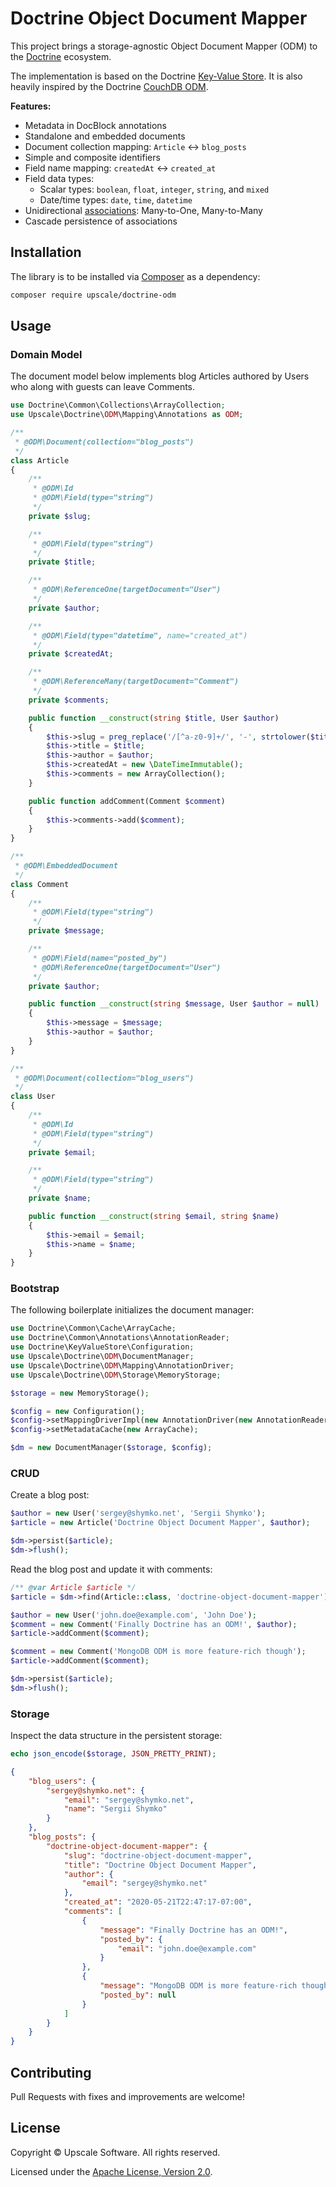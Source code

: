 Doctrine Object Document Mapper
===============================

This project brings a storage-agnostic Object Document Mapper (ODM) to the [Doctrine](https://github.com/doctrine) ecosystem.

The implementation is based on the Doctrine [Key-Value Store](https://github.com/doctrine/KeyValueStore).
It is also heavily inspired by the Doctrine [CouchDB ODM](https://github.com/doctrine/couchdb-odm).


**Features:**
- Metadata in DocBlock annotations
- Standalone and embedded documents
- Document collection mapping: `Article` <-> `blog_posts`
- Simple and composite identifiers
- Field name mapping: `createdAt` <-> `created_at`
- Field data types:
  - Scalar types: `boolean`, `float`, `integer`, `string`, and `mixed` 
  - Date/time types: `date`, `time`, `datetime`
- Unidirectional [associations](https://www.doctrine-project.org/projects/doctrine-orm/en/2.7/reference/unitofwork-associations.html): Many-to-One, Many-to-Many
- Cascade persistence of associations

## Installation

The library is to be installed via [Composer](https://getcomposer.org/) as a dependency:
```bash
composer require upscale/doctrine-odm
```

## Usage

### Domain Model

The document model below implements blog Articles authored by Users who along with guests can leave Comments.

```php
use Doctrine\Common\Collections\ArrayCollection;
use Upscale\Doctrine\ODM\Mapping\Annotations as ODM;

/**
 * @ODM\Document(collection="blog_posts")
 */
class Article
{
    /**
     * @ODM\Id
     * @ODM\Field(type="string")
     */
    private $slug;

    /**
     * @ODM\Field(type="string")
     */
    private $title;

    /**
     * @ODM\ReferenceOne(targetDocument="User")
     */
    private $author;

    /**
     * @ODM\Field(type="datetime", name="created_at")
     */
    private $createdAt;

    /**
     * @ODM\ReferenceMany(targetDocument="Comment")
     */
    private $comments;

    public function __construct(string $title, User $author)
    {
        $this->slug = preg_replace('/[^a-z0-9]+/', '-', strtolower($title));
        $this->title = $title;
        $this->author = $author;
        $this->createdAt = new \DateTimeImmutable();
        $this->comments = new ArrayCollection();
    }

    public function addComment(Comment $comment)
    {
        $this->comments->add($comment);
    }
}

/**
 * @ODM\EmbeddedDocument
 */
class Comment
{
    /**
     * @ODM\Field(type="string")
     */
    private $message;

    /**
     * @ODM\Field(name="posted_by")
     * @ODM\ReferenceOne(targetDocument="User")
     */
    private $author;

    public function __construct(string $message, User $author = null)
    {
        $this->message = $message;
        $this->author = $author;
    }
}

/**
 * @ODM\Document(collection="blog_users")
 */
class User
{
    /**
     * @ODM\Id
     * @ODM\Field(type="string")
     */
    private $email;

    /**
     * @ODM\Field(type="string")
     */
    private $name;

    public function __construct(string $email, string $name)
    {
        $this->email = $email;
        $this->name = $name;
    }
}
```

### Bootstrap

The following boilerplate initializes the document manager:
```php
use Doctrine\Common\Cache\ArrayCache;
use Doctrine\Common\Annotations\AnnotationReader;
use Doctrine\KeyValueStore\Configuration;
use Upscale\Doctrine\ODM\DocumentManager;
use Upscale\Doctrine\ODM\Mapping\AnnotationDriver;
use Upscale\Doctrine\ODM\Storage\MemoryStorage;

$storage = new MemoryStorage();

$config = new Configuration();
$config->setMappingDriverImpl(new AnnotationDriver(new AnnotationReader()));
$config->setMetadataCache(new ArrayCache);

$dm = new DocumentManager($storage, $config);
```

### CRUD

Create a blog post:
```php
$author = new User('sergey@shymko.net', 'Sergii Shymko');
$article = new Article('Doctrine Object Document Mapper', $author);

$dm->persist($article);
$dm->flush();
```

Read the blog post and update it with comments:
```php
/** @var Article $article */
$article = $dm->find(Article::class, 'doctrine-object-document-mapper');

$author = new User('john.doe@example.com', 'John Doe');
$comment = new Comment('Finally Doctrine has an ODM!', $author);
$article->addComment($comment);

$comment = new Comment('MongoDB ODM is more feature-rich though');
$article->addComment($comment);

$dm->persist($article);
$dm->flush();
```

### Storage

Inspect the data structure in the persistent storage:
```php
echo json_encode($storage, JSON_PRETTY_PRINT);
```
```json
{
    "blog_users": {
        "sergey@shymko.net": {
            "email": "sergey@shymko.net",
            "name": "Sergii Shymko"
        }
    },
    "blog_posts": {
        "doctrine-object-document-mapper": {
            "slug": "doctrine-object-document-mapper",
            "title": "Doctrine Object Document Mapper",
            "author": {
                "email": "sergey@shymko.net"
            },
            "created_at": "2020-05-21T22:47:17-07:00",
            "comments": [
                {
                    "message": "Finally Doctrine has an ODM!",
                    "posted_by": {
                        "email": "john.doe@example.com"
                    }
                },
                {
                    "message": "MongoDB ODM is more feature-rich though",
                    "posted_by": null
                }
            ]
        }
    }
}
```

## Contributing

Pull Requests with fixes and improvements are welcome!

## License

Copyright © Upscale Software. All rights reserved.

Licensed under the [Apache License, Version 2.0](http://www.apache.org/licenses/LICENSE-2.0).